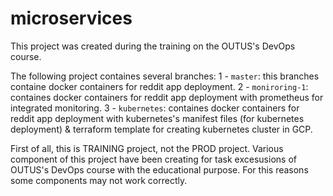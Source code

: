# microservices
This project was created during the training on the OUTUS's DevOps course.

The following project containes several branches:
1 - `master`: this branches containe docker containers for reddit app deployment.
2 - `moniroring-1`: containes docker containers for reddit app deployment with prometheus for integrated monitoring.
3 - `kubernetes`: containes docker containers for reddit app deployment with kubernetes's manifest files (for kubernetes deployment) & terraform template for creating kubernetes cluster in GCP.

First of all, this is TRAINING project, not the PROD project. Various component of this project have been creating for  task excesusions of OUTUS's DevOps course with the educational purpose. For this reasons some components may not work correctly.
